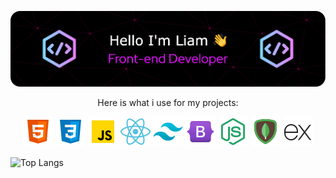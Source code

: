 ![Header](./github-header-image.png)

<p align="center">
Here is what i use for my projects:  </p>
<p align="center">
<img src="./html.png" />  <img src="./css.png" /> <img src="./javascript.png" /> <img src="./react.png" /> <img src="./tailwind.png" /> <img src="./bootstrap.png" />  <img src="./nodejs.png" /> 
<img src="./mongo.png" /> <img src="./expressjs.png" />  
</p>

![Top Langs](https://github-readme-stats.vercel.app/api/top-langs/?username=LiamPerryman&layout=compact)


<!--
**LiamPerryman/LiamPerryman** is a ✨ _special_ ✨ repository because its `README.md` (this file) appears on your GitHub profile.

Here are some ideas to get you started:

- 🔭 I’m currently working on ...
- 🌱 I’m currently learning ...
- 👯 I’m looking to collaborate on ...
- 🤔 I’m looking for help with ...
- 💬 Ask me about ...
- 📫 How to reach me: ...
- 😄 Pronouns: ...
- ⚡ Fun fact: ...
-->
